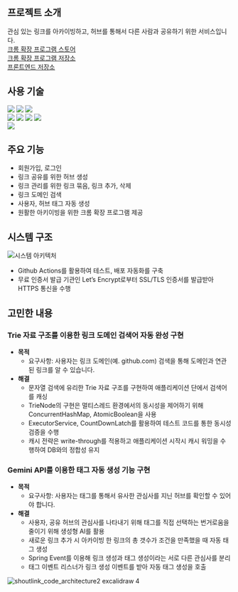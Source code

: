 ## 프로젝트 소개

관심 있는 링크를 아카이빙하고, 허브를 통해서 다른 사람과 공유하기 위한 서비스입니다.
<br/>
[크롬 확장 프로그램 스토어](https://chromewebstore.google.com/detail/%EC%83%A4%EC%9A%B0%ED%8A%B8-%EB%A7%81%ED%81%AC/cgpaoefmiekiijmblfngfophoombnkmm?utm_source=ext_app_menu)
<br/>
[크롬 확장 프로그램 저장소](https://github.com/hseong3243/shout-link-extension)
<br/>
[프론트엔드 저장소](https://github.com/hseong3243/shout-link-front)

## 사용 기술

<div>
  <div>
  <img src="https://img.shields.io/badge/java-007396?style=for-the-badge&logo=java&logoColor=white"> 
  <img src="https://img.shields.io/badge/Spring Boot-6DB33F?style=for-the-badge&logo=Spring Boot&logoColor=white">
  <img src="https://img.shields.io/badge/MySQL-4479A1.svg?style=for-the-badge&logo=MySQL&logoColor=white">
  </div>
  <div>
  <img src="https://img.shields.io/badge/amazon ec2-FF9900?style=for-the-badge&logo=amazon ec2&logoColor=white">
  <img src="https://img.shields.io/badge/amazon rds-527FFF?style=for-the-badge&logo=amazon rds&logoColor=white">
  <img src="https://img.shields.io/badge/Docker-2496ED?style=for-the-badge&logo=Docker&logoColor=white">
  <img src="https://img.shields.io/badge/Nginx-009630?style=for-the-badge&logo=Nginx&logoColor=white">
  </div>
  <div>
  <img src="https://img.shields.io/badge/github actions-2088FF?style=for-the-badge&logo=github actions&logoColor=white">
  </div>
</div>

## 주요 기능

- 회원가입, 로그인
- 링크 공유를 위한 허브 생성
- 링크 관리를 위한 링크 묶음, 링크 추가, 삭제
- 링크 도메인 검색
- 사용자, 허브 태그 자동 생성
- 원활한 아키이빙을 위한 크롬 확장 프로그램 제공

## 시스템 구조
![시스템 아키텍처](https://github.com/hseong3243/shout-link/assets/48748265/f186dd0e-abff-4b81-89b1-0c5382007731)
- Github Actions를 활용하여 테스트, 배포 자동화를 구축
- 무료 인증서 발급 기관인 Let’s Encrypt로부터 SSL/TLS 인증서를 발급받아 HTTPS 통신을 수행

## 고민한 내용

### Trie 자료 구조를 이용한 링크 도메인 검색어 자동 완성 구현
- **목적**
  - 요구사항: 사용자는 링크 도메인(예. github.com) 검색을 통해 도메인과 연관된 링크를 알 수 있습니다.
- **해결**
  - 문자열 검색에 유리한 Trie 자료 구조를 구현하여 애플리케이션 단에서 검색어를 캐싱
  - TrieNode의 구현은 멀티스레드 환경에서의 동시성을 제어하기 위해 ConcurrentHashMap, AtomicBoolean을 사용
  - ExecutorService, CountDownLatch를 활용하여 테스트 코드를 통한 동시성 검증을 수행
  - 캐시 전략은 write-through를 적용하고 애플리케이션 시작시 캐시 워밍을 수행하여 DB와의 정합성 유지

### Gemini API를 이용한 태그 자동 생성 기능 구현
- **목적**
    - 요구사항: 사용자는 태그를 통해서 유사한 관심사를 지닌 허브를 확인할 수 있어야 합니다.
- **해결**
  - 사용자, 공유 허브의 관심사를 나타내기 위해 태그를 직접 선택하는 번거로움을 줄이기 위해 생성형 AI를 활용
  - 새로운 링크 추가 시 아카이빙 한 링크의 총 갯수가 조건을 만족했을 때 자동 태그 생성
  - Spring Event를 이용해 링크 생성과 태그 생성이라는 서로 다른 관심사를 분리
  - 태그 이벤트 리스너가 링크 생성 이벤트를 받아 자동 태그 생성을 호출

![shoutlink_code_architecture2 excalidraw 4](https://github.com/hseong3243/shout-link/assets/48748265/58502d8f-62dc-4e30-b731-7546ca026b9e)


